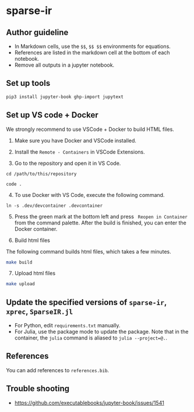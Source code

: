 # sparse-ir

## Author guideline

* In Markdown cells, use the `$$`, `$$ $$` environments for equations.
* References are listed in the markdown cell at the bottom of each notebook.
* Remove all outputs in a jupyter notebook.

## Set up tools

```bash
pip3 install jupyter-book ghp-import jupytext
```

## Set up VS code + Docker
We strongly recommend to use VSCode + Docker to build HTML files.

1. Make sure you have Docker and VSCode installed.

2. Install the ``Remote - Containers`` in VSCode Extensions.

3. Go to the repository and open it in VS Code.

```
cd /path/to/this/repository

code .
```

4. To use Docker with VS Code, execute the following command.

```
ln -s .dev/devcontainer .devcontainer
```

5. Press the green mark at the bottom left and press `` Reopen in Container`` from the command palette.
   After the build is finished, you can enter the Docker container.

6. Build html files

The following command builds html files, which takes a few minutes.

```bash
make build
```

7. Upload html files

```bash
make upload
```

## Update the specified versions of `sparse-ir`, `xprec`, `SparseIR.jl`
* For Python, edit `requirements.txt` manually.
* For Julia, use the package mode to update the package. Note that in the container, the `julia` command is aliased to `julia --project=@.`.


## References
You can add references to `references.bib`.

## Trouble shooting

* https://github.com/executablebooks/jupyter-book/issues/1541
